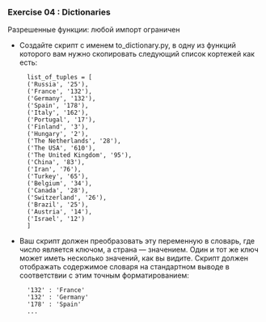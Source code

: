### Exercise 04 : Dictionaries

Разрешенные функции: любой импорт ограничен

* Создайте скрипт с именем to_dictionary.py, в одну из функций которого вам нужно скопировать следующий список кортежей как есть:

        list_of_tuples = [
        ('Russia', '25'),
        ('France', '132'),
        ('Germany', '132'),
        ('Spain', '178'),
        ('Italy', '162'),
        ('Portugal', '17'),
        ('Finland', '3'),
        ('Hungary', '2'),
        ('The Netherlands', '28'),
        ('The USA', '610'),
        ('The United Kingdom', '95'),
        ('China', '83'),
        ('Iran', '76'),
        ('Turkey', '65'),
        ('Belgium', '34'),
        ('Canada', '28'),
        ('Switzerland', '26'),
        ('Brazil', '25'),
        ('Austria', '14'),
        ('Israel', '12')
        ]

* Ваш скрипт должен преобразовать эту переменную в словарь, где число является ключом, а страна — значением. Один и тот же ключ может иметь несколько значений, как вы видите. Скрипт должен отображать содержимое словаря на стандартном выводе в соответствии с этим точным форматированием:

        '132' : 'France'
        '132' : 'Germany'
        '178' : 'Spain'
        ...
